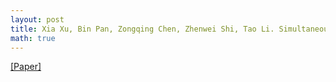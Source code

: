 ```yaml
---
layout: post
title: Xia Xu, Bin Pan, Zongqing Chen, Zhenwei Shi, Tao Li. Simultaneously Multiobjective Sparse Unmixing and Library Pruning for Hyperspectral Imagery. IEEE Transactions on Geoscience and Remote Sensing, 59(4): 3383-3395, 2021.
math: true
---
```

[[Paper]](https://doi.org/10.1109/TGRS.2020.3016941) 

